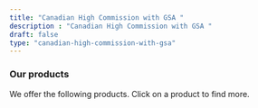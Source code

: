 ```yaml
---
title: "Canadian High Commission with GSA "
description : "Canadian High Commission with GSA " 
draft: false
type: "canadian-high-commission-with-gsa"
---
```


### Our products

We offer the following products. Click on a product to find more.